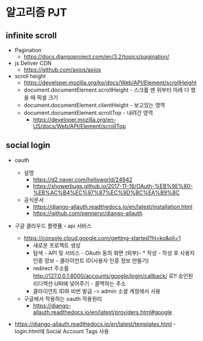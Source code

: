 # 알고리즘 PJT

##  infinite scroll

- Pagination
  - https://docs.djangoproject.com/en/3.2/topics/pagination/
- js Deliver CDN
  - https://github.com/axios/axios 
- scroll height
  - https://developer.mozilla.org/ko/docs/Web/API/Element/scrollHeight
  - document.documentElement.scrollHeight - 스크롤 맨 위부터 아래 다 했을 때 픽셀 크기
  - document.documentElement.clientHeight - 보고있는 영역
  - document.documentElement.scrollTop - 내려간 영역
    - https://developer.mozilla.org/en-US/docs/Web/API/Element/scrollTop



## social login

- oauth

  - 설명
    - https://d2.naver.com/helloworld/24942
    - https://showerbugs.github.io/2017-11-16/OAuth-%EB%9E%80-%EB%AC%B4%EC%97%87%EC%9D%BC%EA%B9%8C
  - 공식문서 
    - https://django-allauth.readthedocs.io/en/latest/installation.html
    - https://github.com/pennersr/django-allauth

- 구글 클라우드 플랫폼 - api 서비스

  - https://console.cloud.google.com/getting-started?hl=ko&pli=1
    - 새로운 프로젝트 생성
    - 탐색 - API 및 서비스 - OAuth 동의 화면 (외부)- * 작성 - 작성 후 사용자 인증 정보 - 클라이언트 ID(사용자 인증 정보 만들기)
    - redirect 주소를 http://127.0.0.1:8000/accounts/google/login/callback/ 로!! 승인된 리디렉션 URI에 넣어주기 - 콜백하는 주소
    - 클라이언트 ID와 비번 발급 -> admin 소셜 계정에서 사용
  - 구글에서 작용하는 oauth 작용원리
    - https://django-allauth.readthedocs.io/en/latest/providers.html#google

- https://django-allauth.readthedocs.io/en/latest/templates.html - login.html에 Social Account Tags 사용

  

